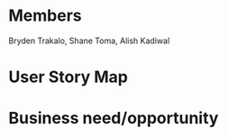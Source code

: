 # Members
Bryden Trakalo, Shane Toma, Alish Kadiwal

# User Story Map

# Business need/opportunity


